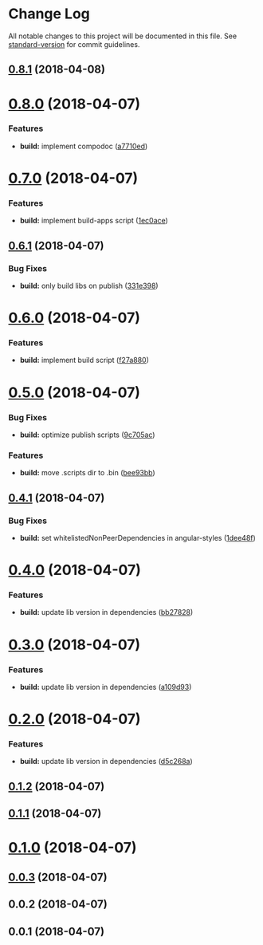 # Change Log

All notable changes to this project will be documented in this file. See [standard-version](https://github.com/conventional-changelog/standard-version) for commit guidelines.

<a name="0.8.1"></a>
## [0.8.1](https://github.com/beeman/angular-project-demo/compare/v0.8.0...v0.8.1) (2018-04-08)



<a name="0.8.0"></a>
# [0.8.0](https://github.com/beeman/angular-project-demo/compare/v0.7.0...v0.8.0) (2018-04-07)


### Features

* **build:** implement compodoc ([a7710ed](https://github.com/beeman/angular-project-demo/commit/a7710ed))



<a name="0.7.0"></a>
# [0.7.0](https://github.com/beeman/angular-project-demo/compare/v0.6.1...v0.7.0) (2018-04-07)


### Features

* **build:** implement build-apps script ([1ec0ace](https://github.com/beeman/angular-project-demo/commit/1ec0ace))



<a name="0.6.1"></a>
## [0.6.1](https://github.com/beeman/angular-project-demo/compare/v0.6.0...v0.6.1) (2018-04-07)


### Bug Fixes

* **build:** only build libs on publish ([331e398](https://github.com/beeman/angular-project-demo/commit/331e398))



<a name="0.6.0"></a>
# [0.6.0](https://github.com/beeman/angular-project-demo/compare/v0.5.0...v0.6.0) (2018-04-07)


### Features

* **build:** implement build script ([f27a880](https://github.com/beeman/angular-project-demo/commit/f27a880))



<a name="0.5.0"></a>
# [0.5.0](https://github.com/beeman/angular-project-demo/compare/v0.4.1...v0.5.0) (2018-04-07)


### Bug Fixes

* **build:** optimize publish scripts ([9c705ac](https://github.com/beeman/angular-project-demo/commit/9c705ac))


### Features

* **build:** move .scripts dir to .bin ([bee93bb](https://github.com/beeman/angular-project-demo/commit/bee93bb))



<a name="0.4.1"></a>
## [0.4.1](https://github.com/beeman/angular-project-demo/compare/v0.4.0...v0.4.1) (2018-04-07)


### Bug Fixes

* **build:** set whitelistedNonPeerDependencies in angular-styles ([1dee48f](https://github.com/beeman/angular-project-demo/commit/1dee48f))



<a name="0.4.0"></a>
# [0.4.0](https://github.com/beeman/angular-project-demo/compare/v0.3.0...v0.4.0) (2018-04-07)


### Features

* **build:** update lib version in dependencies ([bb27828](https://github.com/beeman/angular-project-demo/commit/bb27828))



<a name="0.3.0"></a>
# [0.3.0](https://github.com/beeman/angular-project-demo/compare/v0.2.0...v0.3.0) (2018-04-07)


### Features

* **build:** update lib version in dependencies ([a109d93](https://github.com/beeman/angular-project-demo/commit/a109d93))



<a name="0.2.0"></a>
# [0.2.0](https://github.com/beeman/angular-project-demo/compare/v0.1.2...v0.2.0) (2018-04-07)


### Features

* **build:** update lib version in dependencies ([d5c268a](https://github.com/beeman/angular-project-demo/commit/d5c268a))



<a name="0.1.2"></a>
## [0.1.2](https://github.com/beeman/angular-project-demo/compare/v0.1.1...v0.1.2) (2018-04-07)



<a name="0.1.1"></a>
## [0.1.1](https://github.com/beeman/angular-project-demo/compare/v0.1.0...v0.1.1) (2018-04-07)



<a name="0.1.0"></a>
# [0.1.0](https://github.com/beeman/angular-project-demo/compare/v0.0.3...v0.1.0) (2018-04-07)



<a name="0.0.3"></a>
## [0.0.3](https://github.com/beeman/angular-project-demo/compare/v0.0.2...v0.0.3) (2018-04-07)



<a name="0.0.2"></a>
## 0.0.2 (2018-04-07)



<a name="0.0.1"></a>
## 0.0.1 (2018-04-07)
